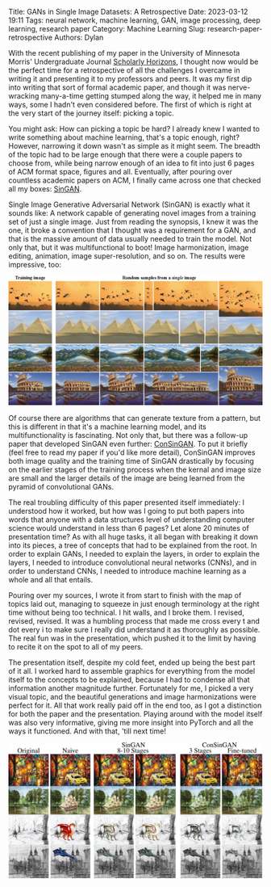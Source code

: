 Title: GANs in Single Image Datasets: A Retrospective
Date: 2023-03-12 19:11
Tags: neural network, machine learning, GAN, image processing, deep learning, research paper
Category: Machine Learning
Slug: research-paper-retrospective
Authors: Dylan

With the recent publishing of my paper in the University of Minnesota Morris' Undergraduate Journal [Scholarly Horizons](https://digitalcommons.morris.umn.edu/horizons/), I thought now would be the perfect time for a retrospective of all the challenges I overcame in writing it and presenting it to my professors and peers. It was my first dip into writing that sort of formal academic paper, and though it was nerve-wracking many-a-time getting stumped along the way, it helped me in many ways, some I hadn't even considered before. The first of which is right at the very start of the journey itself: picking a topic.

You might ask: How can picking a topic be hard? I already knew I wanted to write something about machine learning, that's a topic enough, right? However, narrowing it down wasn't as simple as it might seem. The breadth of the topic had to be large enough that there were a couple papers to choose from, while being narrow enough of an idea to fit into just 6 pages of ACM format space, figures and all. Eventually, after pouring over countless academic papers on ACM, I finally came across one that checked all my boxes: [SinGAN](https://arxiv.org/abs/1905.01164).

Single Image Generative Adversarial Network (SinGAN) is exactly what it sounds like: A network capable of generating novel images from a training set of just a single image. Just from reading the synopsis, I knew it was the one, it broke a convention that I thought was a requirement for a GAN, and that is the massive amount of data usually needed to train the model. Not only that, but it was multifunctional to boot! Image harmonization, image editing, animation, image super-resolution, and so on. The results were impressive, too: 

<p align="middle">
    <img src="images/singan.png" width="700"/> 
</p>

Of course there are algorithms that can generate texture from a pattern, but this is different in that it's a machine learning model, and its multifunctionality is fascinating. Not only that, but there was a follow-up paper that developed SinGAN even further: [ConSinGAN](https://arxiv.org/pdf/2003.11512.pdf). To put it briefly (feel free to read my paper if you'd like more detail), ConSinGAN improves both image quality and the training time of SinGAN drastically by focusing on the earlier stages of the training process when the kernal and image size are small and the larger details of the image are being learned from the pyramid of convolutional GANs.

The real troubling difficulty of this paper presented itself immediately: I understood how it worked, but how was I going to put both papers into words that anyone with a data structures level of understanding computer science would understand in less than 6 pages? Let alone 20 minutes of presentation time? As with all huge tasks, it all began with breaking it down into its pieces, a tree of concepts that had to be explained from the root. In order to explain GANs, I needed to explain the layers, in order to explain the layers, I needed to introduce convolutional neural networks (CNNs), and in order to understand CNNs, I needed to introduce machine learning as a whole and all that entails.

Pouring over my sources, I wrote it from start to finish with the map of topics laid out, managing to squeeze in just enough terminology at the right time without being too technical. I hit walls, and I broke them. I revised, revised, revised. It was a humbling process that made me cross every t and dot every i to make sure I really did understand it as thoroughly as possible. The real fun was in the presentation, which pushed it to the limit by having to recite it on the spot to all of my peers.

The presentation itself, despite my cold feet, ended up being the best part of it all. I worked hard to assemble graphics for everything from the model itself to the concepts to be explained, because I had to condense all that information another magnitude further. Fortunately for me, I picked a very visual topic, and the beautiful generations and image harmonizations were perfect for it. All that work really paid off in the end too, as I got a distinction for both the paper and the presentation. Playing around with the model itself was also very informative, giving me more insight into PyTorch and all the ways it functioned. And with that, 'till next time!

<p align="middle">
    <img src="images/ImageHarmonization.png" width="700"/> 
</p>